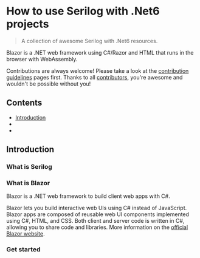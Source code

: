 # How to use Serilog with .Net6 projects 


> A collection of awesome Serilog with .Net6 resources.

Blazor is a .NET web framework using C#/Razor and HTML that runs in the browser with WebAssembly.

Contributions are always welcome! Please take a look at the [contribution guidelines](https://github.com/chinmaywindows/SerilogWithNet6/blob/main/ContributionGuidelines.md) pages first. Thanks to all [contributors](https://github.com/chinmaywindows/SerilogWithNet6/graphs/contributors), you're awesome and wouldn't be possible without you!

## Contents
* [Introduction](#introduction)
* 
* 

## Introduction

### What is Serilog

### What is Blazor
Blazor is a .NET web framework to build client web apps with C#.

Blazor lets you build interactive web UIs using C# instead of JavaScript. Blazor apps are composed of reusable web UI components implemented using C#, HTML, and CSS. Both client and server code is written in C#, allowing you to share code and libraries.
More information on the [official Blazor website](https://blazor.net).

### Get started

